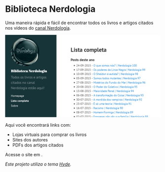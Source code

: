 # Biblioteca Nerdologia

Uma maneira rápida e fácil de encontrar todos os livros e artigos citados nos vídeos do [canal Nerdologia](http://www.youtube.com/nerdologia).

![Screenshot](images/screenshot-home.png)

Aqui você encontrará links com:

- Lojas virtuais para comprar os livros<br>
- Sites dos autores<br>
- PDFs dos artigos citados

Acesse o site em [](http://herodrigues.me/bibliotecanerdologia).

_Este projeto utiliza o tema [Hyde](http://hyde.getpoole.com/)._


